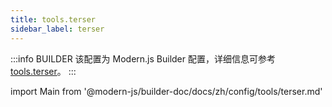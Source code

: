 ```yaml
---
title: tools.terser
sidebar_label: terser
---
```


:::info BUILDER
该配置为 Modern.js Builder 配置，详细信息可参考 [tools.terser](https://modernjs.dev/builder/api/config-tools.html#tools-terser)。
:::

import Main from '@modern-js/builder-doc/docs/zh/config/tools/terser.md'

<Main />
